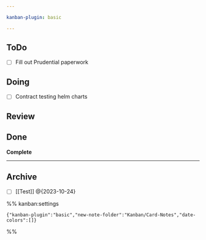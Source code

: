 ```yaml
---

kanban-plugin: basic

---
```


## ToDo

- [ ] Fill out Prudential paperwork


## Doing

- [ ] Contract testing helm charts


## Review



## Done

**Complete**


***

## Archive

- [ ] [[Test]] @{2023-10-24}

%% kanban:settings
```
{"kanban-plugin":"basic","new-note-folder":"Kanban/Card-Notes","date-colors":[]}
```
%%